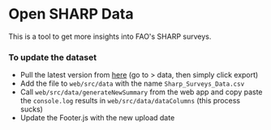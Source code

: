 # Open SHARP Data

This is a tool to get more insights into FAO's SHARP surveys.

### To update the dataset

* Pull the latest version from [here](http://www.fao.org/in-action/sharp/data/geography/en/) (go to > data, then simply click export)
* Add the file to `web/src/data` with the name `Sharp_Surveys_Data.csv`
* Call `web/src/data/generateNewSummary` from the web app and copy paste the `console.log` results in `web/src/data/dataColumns` (this process sucks)
* Update the Footer.js with the new upload date
